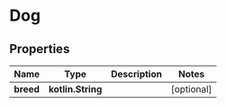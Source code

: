 
# Dog

## Properties
Name | Type | Description | Notes
------------ | ------------- | ------------- | -------------
**breed** | **kotlin.String** |  |  [optional]



